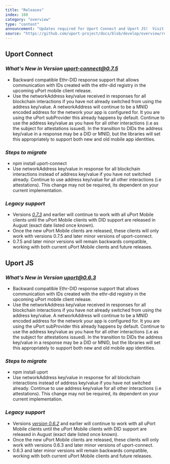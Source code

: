 ```yaml
---
title: "Releases"
index: 100
category: "overview"
type: "content"
announcement: "Updates required for Uport Connect and Uport JS!  Visit developer.uport.me/releases for more information."
source: "https://github.com/uport-project/docs/blob/develop/overview/releases.md"
---
```


## Uport Connect

### *What's New in Version [uport-connect@0.7.5](https://github.com/uport-project/uport-connect/releases/tag/v0.7.5)*

* Backward compatible Ethr-DID response support that allows communication with IDs created with the ethr-did registry in the upcoming uPort mobile client release.
* Use the networkAddress key/value received in responses for all blockchain interactions if you have not already switched from using the address key/value. A networkAddress will continue to be a MNID encoded address for the network your app is configured for. It you are using the uPort subProvider this already happens by default. Continue to use the address key/value as you have for all other interactions (i.e as the subject for attestations issued). In the transition to DIDs the address key/value in a response may be a DID or MNID, but the libraries will set this appropriately to support both new and old mobile app identities.

### *Steps to migrate*

* npm install uport-connect
* Use networkAddress key/value in response for all blockchain interactions instead of address key/value if you have not switched already. Continue to use address key/value for all other interactions (i.e attestations). This change may not be required, its dependent on your current implementation.

### *Legacy support*

* Versions _[0.7.3](https://github.com/uport-project/uport-connect/tree/v0.7.3)_ and earlier will continue to work with all uPort Mobile clients until the uPort Mobile clients with DID support are released in August (exact date listed once known).
* Once the new uPort Mobile clients are released, these clients will only work with versions 0.7.5 and later minor versions of uport-connect.
* 0.7.5 and later minor versions will remain backwards compatible, working with both current uPort Mobile clients and future releases.

## Uport JS

### *What's New in Version uport@0.6.3*

* Backward compatible Ethr-DID response support that allows communication with IDs created with the ethr-did registry in the upcoming uPort mobile client release.
* Use the networkAddress key/value received in responses for all blockchain interactions if you have not already switched from using the address key/value. A networkAddress will continue to be a MNID encoded address for the network your app is configured for. It you are using the uPort subProvider this already happens by default. Continue to use the address key/value as you have for all other interactions (i.e as the subject for attestations issued). In the transition to DIDs the address key/value in a response may be a DID or MNID, but the libraries will set this appropriately to support both new and old mobile app identities.


### *Steps to migrate*

* npm install uport
* Use networkAddress key/value in response for all blockchain interactions instead of address key/value if you have not switched already. Continue to use address key/value for all other interactions (i.e attestations). This change may not be required, its dependent on your current implementation.

### *Legacy support*

* Versions _[version 0.6.2](https://github.com/uport-project/uport-js/tree/v0.6.2)_ and earlier will continue to work with all uPort Mobile clients until the uPort Mobile clients with DID support are released in August (exact date listed once known).
* Once the new uPort Mobile clients are released, these clients will only work with versions 0.6.3 and later minor versions of uport-connect.
* 0.6.3 and later minor versions will remain backwards compatible, working with both current uPort Mobile clients and future releases.
